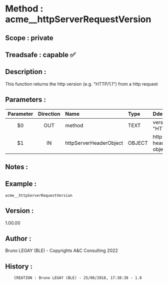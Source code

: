 ﻿# **Method :** acme__httpServerRequestVersion
## **Scope :** private
## **Treadsafe :** capable ✅ 
## **Description :** 
This function returns the http version (e.g. "HTTP/1.1") from a http request
## **Parameters :** 
| Parameter | Direction | Name | Type | Ddescription | 
|:----:|:----:|:----|:----|:----| 
| $0 | OUT | method | TEXT | version  (e.g. "HTTP/1.1") | 
| $1 | IN | httpServerHeaderObject | OBJECT | http server header object | 

## **Notes :** 

## **Example :** 
```
acme__httpServerRequestVersion
```
## **Version :** 
1.00.00
## **Author :** 
Bruno LEGAY (BLE) - Copyrights A&C Consulting 2022
## **History :** 
 
        CREATION : Bruno LEGAY (BLE) - 25/06/2018, 17:38:38 - 1.0
